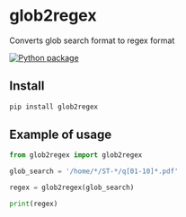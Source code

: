 # glob2regex

Converts glob search format to regex format

[![Python package](https://github.com/Salamek/glob2regex/actions/workflows/python-test.yml/badge.svg)](https://github.com/Salamek/glob2regex/actions/workflows/python-test.yml)


## Install


```bash
pip install glob2regex
```


## Example of usage


```python
from glob2regex import glob2regex

glob_search = '/home/*/ST-*/q[01-10]*.pdf'

regex = glob2regex(glob_search)

print(regex)

```